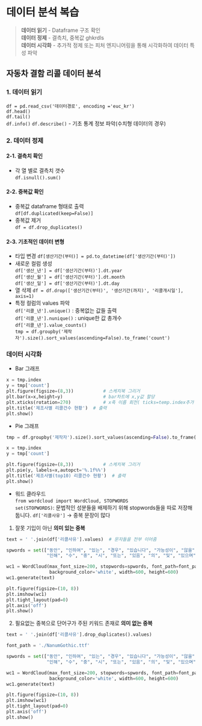 # 데이터 분석 복습
> **데이터 읽기** - Dataframe 구조 확인  
> **데이터 정제** - 결측치, 중복값 ghkrdls  
> **데이터 시각화** - 추가적 정제 또는 피처 엔지니어링을 통해 시각화하여 데이터 특성 파악

## 자동차 결함 리콜 데이터 분석
### 1. 데이터 읽기
`df = pd.read_csv('데이터경로', encoding ='euc_kr')`  
`df.head()`  
`df.tail()`  
`df.info()`
`df.describe()`  - 기초 통계 정보 파악(수치형 데이터의 경우)

### 2. 데이터 정제
#### 2-1. 결측치 확인
- 각 열 별로 결측치 갯수  
`df.isnull().sum()`
#### 2-2. 중복값 확인
- 중복값 dataframe 형태로 출력  
`df[df.duplicated(keep=False)]`  
- 중복값 제거  
`df = df.drop_duplicates()`
#### 2-3. 기초적인 데이터 변형
- 타입 변경
`df[생산기간(부터)] = pd.to_datetime(df['생산기간(부터)'])`  
- 새로운 컬럼 생성  
`df['생산_년'] = df['생산기간(부터)'].dt.year`  
`df['생산_월'] = df['생산기간(부터)'].dt.month`  
`df['생산_일'] = df['생산기간(부터)'].dt.day`  
- 열 삭제
`df = df.drop(['생산기간(부터)', '생산기간(까지)', '리콜개시일'], axis=1)`
- 특정 컬럼의 values 파악  
`df['리콜_년'].unique()` : 중복없는 값들 출력  
`df['리콜_년'].nunique()` : unique한 값 총개수  
`df['리콜_년'].value_counts()`  
`tmp = df.groupby('제작자').size().sort_values(ascending=False).to_frame('count')`

### 데이터 시각화
- Bar 그래프
```python
x = tmp.index
y = tmp['count']
plt.figure(figsize=(8,3))           # 스케치북 그리거
plt.bar(x=x,height=y)               # bar차트에 x,y값 할당
plt.xticks(rotation=270)            # x축 이름 회전( ticks=temp.index추가 가능)
plt.title('제조사별 리콜건수 현황')  # 출력
plt.show()
```
- Pie 그래프
```python
tmp = df.groupby('제작자').size().sort_values(ascending=False).to_frame('count').head(10)

x = tmp.index
y = tmp['count']

plt.figure(figsize=(8,3))           # 스케치북 그리거
plt.pie(y, labels=x,autopct='%.1f%%')
plt.title('제조사별(top10) 리콜건수 현황')  # 출력
plt.show()
```
- 워드 클라우드  
`from wordcloud import WordCloud, STOPWORDS`    
`set(STOPWORDS)`: 문법적인 성분들을 배제하기 위해 stopwords들을 따로 저장해둡니다.
`df['리콜사유']` -> 중복 문장이 많다
1. 잘못 기입이 아닌 **의미 있는 중복**
```python
text = ' '.join(df['리콜사유'].values)  # 문자들을 전부 이어줌

spwords = set(["동안", "인하여", "있는", "경우", "있습니다", "가능성이", "않을", "차량의", "가", "에", "될", "이",
               "인해", "수", "중", "시", "또는", "있음", "의", "및", "있으며", "발생할", "이로", "오류로", "해당"]) # 데이터가 우리말이기 때문

wc1 = WordCloud(max_font_size=200, stopwords=spwords, font_path=font_path,
                background_color='white', width=600, height=600)
wc1.generate(text)

plt.figure(figsize=(10, 8))
plt.imshow(wc1)
plt.tight_layout(pad=0)
plt.axis('off')
plt.show()
```
2. 필요없는 중복으로 단어구가 주된 키워드 존재로 **의미 없는 중복**
```python
text = ' '.join(df['리콜사유'].drop_duplicates().values)

font_path = './NanumGothic.ttf'

spwords = set(["동안", "인하여", "있는", "경우", "있습니다", "가능성이", "않을", "차량의", "가", "에", "될", "이",
               "인해", "수", "중", "시", "또는", "있음", "의", "및", "있으며", "발생할", "이로", "오류로", "해당"])

wc1 = WordCloud(max_font_size=200, stopwords=spwords, font_path=font_path,
                background_color='white', width=600, height=600)
wc1.generate(text)

plt.figure(figsize=(10, 8))
plt.imshow(wc1)
plt.tight_layout(pad=0)
plt.axis('off')
plt.show()
```